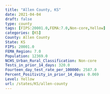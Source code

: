 ```yaml
---
title: "Allen County, KS"
date: 2021-04-04
draft: false
type: county
tags: [FIPS:20001.0,FEMA:7.0,Non-core,Yellow]
categories: [KS]
County: Allen County
State: KS
FIPS: 20001.0
FEMA_Region: 7.0
Population: 12369.0
NCHS_Urban_Rural_Classification: Non-core
Tests_in_prior_14_days: 320.0
Fourteen_day_test_rate_per_100000: 2587.0
Percent_Positivity_in_prior_14_days: 0.069
Level: Yellow
url: /states/KS/allen-county
---
```



